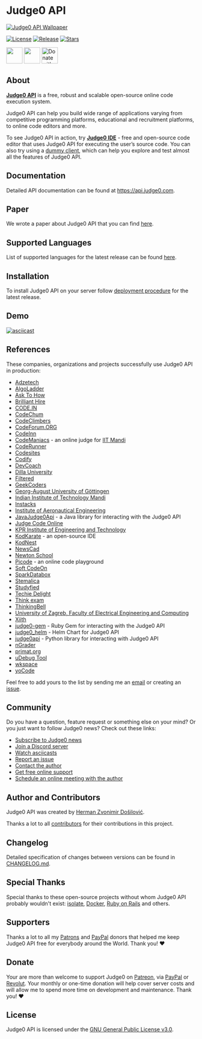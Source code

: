 # Judge0 API
[![Judge0 API Wallpaper](https://github.com/judge0/api/blob/master/.github/wallpaper.png?raw=true)](https://api.judge0.com)

[![License](https://img.shields.io/github/license/judge0/api?color=2185d0&style=flat-square)](https://github.com/judge0/api/blob/master/LICENSE)
[![Release](https://img.shields.io/github/v/release/judge0/api?color=2185d0&style=flat-square)](https://github.com/judge0/api/releases)
[![Stars](https://img.shields.io/github/stars/judge0/api?color=2185d0&style=flat-square)](https://github.com/judge0/api/stargazers)

<a href="https://www.producthunt.com/posts/judge0-ide" target="_blank"><img src="https://api.producthunt.com/widgets/embed-image/v1/featured.svg?post_id=179885&theme=light" alt="" height="43px" /></a>
<a href="https://patreon.com/hermanzdosilovic" target="_blank"><img src="https://c5.patreon.com/external/logo/become_a_patron_button@2x.png" alt="" height="43px" /></a>
<a href="https://paypal.me/hermanzdosilovic" target="_blank"><img src="https://www.paypalobjects.com/en_US/i/btn/btn_donateCC_LG.gif" alt="Donate with PayPal" height="43px" /></a>

## About
[**Judge0 API**](https://api.judge0.com) is a free, robust and scalable open-source online code execution system.

Judge0 API can help you build wide range of applications varying from competitive programming platforms, educational and recruitment platforms, to online code editors and more.

To see Judge0 API in action, try [**Judge0 IDE**](https://ide.judge0.com) - free and open-source code editor that uses Judge0 API for executing the user’s source code. You can also try using a [dummy client](https://api.judge0.com/dummy-client.html), which can help you explore and test almost all the features of Judge0 API.

## Documentation
Detailed API documentation can be found at https://api.judge0.com.

## Paper
We wrote a paper about Judge0 API that you can find [here](https://minio.judge0.com/public/paper-in-review.pdf).

## Supported Languages
List of supported languages for the latest release can be found [here](https://jsonpp.judge0.com/?https://api.judge0.com/languages).

## Installation
To install Judge0 API on your server follow [deployment procedure](https://github.com/judge0/api/releases) for the latest release.

## Demo
[![asciicast](https://asciinema.org/a/318465.svg)](https://asciinema.org/a/318465)

## References
These companies, organizations and projects successfully use Judge0 API in production:
- [Adzetech](https://adzetech.com)
- [AlgoLadder](http://algoladder.com)
- [Ask To How](https://www.asktohow.com)
- [Brilliant Hire](https://www.brillianthire.io)
- [CODE.IN](https://code.in)
- [CodeChum](https://www.codechum.com)
- [CodeClimbers](https://github.com/appsicle/CodeClimbers)
- [CodeForum.ORG](https://codeforum.org)
- [CodeInn](https://codeinn.org)
- [CodeManiacs](https://github.com/KamandPrompt/CodeManiacs) - an online judge for [IIT Mandi](http://www.iitmandi.ac.in)
- [CodeRunner](https://github.com/codeclassroom/CodeRunner)
- [Codesites](http://codesites.in)
- [Codify](https://codify.herokuapp.com)
- [DevCoach](https://www.dev-coach.com)
- [Dilla University](http://www.duvlab.website)
- [Filtered](https://www.filtered.ai)
- [GeekCoders](http://www.geekcoders.co.in)
- [Georg-August University of Göttingen](https://www.uni-goettingen.de)
- [Indian Institute of Technology Mandi](http://www.iitmandi.ac.in)
- [Instacks](https://instacks.in)
- [Institute of Aeronautical Engineering](https://www.iare.ac.in)
- [JavaJudge0Api](https://github.com/bloodnighttw/JavaJudge0Api) - a Java library for interacting with the Judge0 API
- [Judge Code Online](http://en.chamcode.net)
- [KPR Institute of Engineering and Technology](https://www.kpriet.ac.in)
- [KodKarate](http://www.kodkarate.in) - an open-source IDE
- [KodNest](https://www.kodnest.com)
- [NewsCad](http://newscad.com)
- [Newton School](https://www.newtonschool.co)
- [Picode](https://picode.now.sh) - an online code playground
- [Soft CodeOn](https://softcodeon.com)
- [SparkDatabox](https://sparkdatabox.com)
- [Stemalica](https://stemalica.com)
- [Studyfied](https://studyfied.com)
- [Techie Delight](https://techiedelight.com)
- [Think exam](https://www.thinkexam.com)
- [ThinkingBell](https://www.thinkingbell.com)
- [University of Zagreb, Faculty of Electrical Engineering and Computing](https://www.fer.unizg.hr/en)
- [Xiith](https://xiith.com)
- [judge0-gem](https://github.com/TopRoupi/judge0-gem) - Ruby Gem for interacting with the Judge0 API
- [judge0_helm](https://github.com/saikatharryc/judge0_helm) - Helm Chart for Judge0 API
- [judge0api](https://github.com/vCra/judge0api) - Python library for interacting with Judge0 API
- [nGrader](https://ngrader.herokuapp.com)
- [primat.org](http://primat.org)
- [uDebug Tool](https://www.udebugtool.com)
- [wkspace](http://wkspace.herokuapp.com)
- [yoCode](https://www.yocode.in)

Feel free to add yours to the list by sending me an [email](mailto:hermanz.dosilovic@gmail.com) or creating an [issue](https://github.com/judge0/api/issues/new).

## Community
Do you have a question, feature request or something else on your mind?
Or you just want to follow Judge0 news?
Check out these links:

* [Subscribe to Judge0 news](https://judge0.com/#subscribe)
* [Join a Discord server](https://discord.gg/6dvxeA8)
* [Watch asciicasts](https://asciinema.org/~hermanzdosilovic)
* [Report an issue](https://github.com/judge0/api/issues/new)
* [Contact the author](https://github.com/hermanzdosilovic)
* [Get free online support](https://judge0.appointlet.com)
* [Schedule an online meeting with the author](https://judge0.appointlet.com)

## Author and Contributors
Judge0 API was created by [Herman Zvonimir Došilović](https://github.com/hermanzdosilovic).

Thanks a lot to all [contributors](https://github.com/judge0/api/graphs/contributors) for their contributions in this project.

## Changelog
Detailed specification of changes between versions can be found in [CHANGELOG.md](https://github.com/judge0/api/blob/master/CHANGELOG.md).

## Special Thanks
Special thanks to these open-source projects without whom Judge0 API probably wouldn't exist: [isolate](https://github.com/ioi/isolate), [Docker](https://github.com/docker), [Ruby on Rails](https://github.com/rails/rails) and others.

## Supporters
Thanks a lot to all my [Patrons](https://www.patreon.com/hermanzdosilovic) and [PayPal](https://paypal.me/hermanzdosilovic) donors that helped me keep Judge0 API free for everybody around the World. Thank you! ♥

## Donate
Your are more than welcome to support Judge0 on [Patreon](https://www.patreon.com/hermanzdosilovic), via [PayPal](https://paypal.me/hermanzdosilovic) or [Revolut](https://pay.revolut.com/profile/hermancy5). Your monthly or one-time donation will help cover server costs and will allow me to spend more time on development and maintenance. Thank you! ♥

## License
Judge0 API is licensed under the [GNU General Public License v3.0](https://github.com/judge0/api/blob/master/LICENSE).
